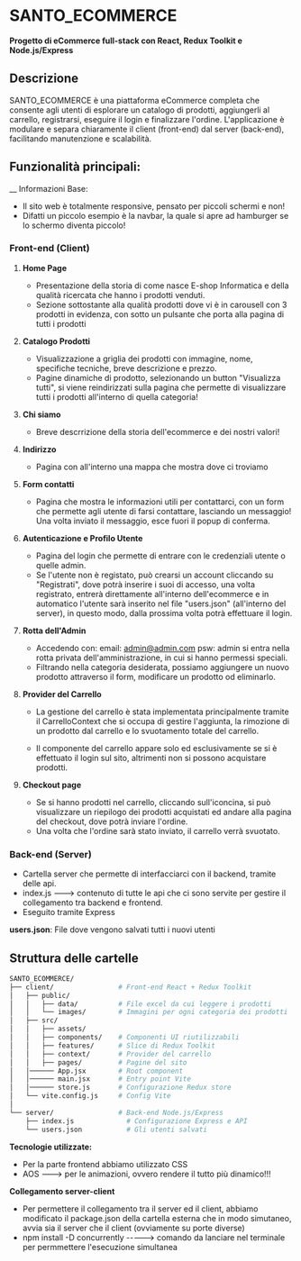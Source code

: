 # SANTO_ECOMMERCE

**Progetto di eCommerce full-stack con React, Redux Toolkit e Node.js/Express**

## Descrizione

SANTO_ECOMMERCE è una piattaforma eCommerce completa che consente agli utenti di esplorare un catalogo di prodotti, aggiungerli al carrello, registrarsi, eseguire il login e finalizzare l'ordine. L'applicazione è modulare e separa chiaramente il client (front-end) dal server (back-end), facilitando manutenzione e scalabilità.

## Funzionalità principali:
__ Informazioni Base:
* Il sito web è totalmente responsive, pensato per piccoli schermi e non! 
* Difatti un piccolo esempio è la navbar, la quale si apre ad hamburger se lo schermo diventa piccolo!

### Front-end (Client)

1. **Home Page**

   * Presentazione della storia di come nasce E-shop Informatica e della qualità ricercata che hanno i prodotti venduti. 
   * Sezione sottostante alla qualità prodotti dove vi è in carousell con 3 prodotti in evidenza, con sotto un pulsante che porta alla pagina di tutti i prodotti

2. **Catalogo Prodotti**

   * Visualizzazione a griglia dei prodotti con immagine, nome, specifiche tecniche, breve descrizione e prezzo.
   * Pagine dinamiche di prodotto, selezionando un button "Visualizza tutti", si viene reindirizzati sulla pagina che permette di visualizzare tutti i prodotti all'interno di quella categoria!
3. **Chi siamo**
   * Breve descrrizione della storia dell'ecommerce e dei nostri valori!


4. **Indirizzo**

   * Pagina con all'interno una mappa che mostra dove ci troviamo


5. **Form contatti**

   * Pagina che mostra le informazioni utili per contattarci, con un form che permette agli utente di farsi contattare, lasciando un messaggio! Una volta inviato il messaggio, esce fuori il popup di conferma.



6. **Autenticazione e Profilo Utente**

   * Pagina del login che permette di entrare con le credenziali utente o quelle admin.
   * Se l'utente non è registato, può crearsi un account cliccando su "Registrati", dove potrà inserire i suoi di accesso, una volta registrato, entrerà direttamente all'interno dell'ecommerce e in automatico l'utente sarà inserito nel file "users.json" (all'interno del server), in questo modo, dalla prossima volta potrà effettuare il login.

7. **Rotta dell'Admin**

   * Accedendo con:
   email: admin@admin.com
   psw:   admin
   si entra nella rotta privata dell'amministrazione, in cui si hanno permessi speciali.
   * Filtrando nella categoria desiderata, possiamo aggiungere un nuovo prodotto attraverso il form, modificare un prodotto od eliminarlo.

8. **Provider del Carrello**

   * La gestione del carrello è stata implementata principalmente tramite il CarrelloContext che si occupa di gestire l'aggiunta, la rimozione di un prodotto dal carrello e lo svuotamento totale del carrello.

   * Il componente del carrello appare solo ed esclusivamente se si è effettuato il login sul sito, altrimenti non si possono acquistare prodotti. 

9. **Checkout page**

   * Se si hanno prodotti nel carrello, cliccando sull'iconcina, si può visualizzare un riepilogo dei prodotti acquistati ed andare alla pagina del checkout, dove potrà inviare l'ordine. 
   * Una volta che l'ordine sarà stato inviato, il carrello verrà svuotato.

   

### Back-end (Server)

   * Cartella server che permette di interfacciarci con il backend, tramite delle api. 
   * index.js ---> contenuto di tutte le api che ci sono servite per gestire il collegamento tra backend e frontend. 
   * Eseguito tramite Express

   **users.json**:
   File dove vengono salvati tutti i nuovi utenti
   



## Struttura delle cartelle

```bash
SANTO_ECOMMERCE/
├── client/                # Front-end React + Redux Toolkit
│   ├── public/            
│   │   ├── data/          # File excel da cui leggere i prodotti
│   │   └── images/        # Immagini per ogni categoria dei prodotti
│   ├── src/
│   │   ├── assets/       
│   │   ├── components/    # Componenti UI riutilizzabili
│   │   ├── features/      # Slice di Redux Toolkit
│   │   ├── context/       # Provider del carrello
│   │   ├── pages/         # Pagine del sito 
│   │────── App.jsx        # Root component
│   │────── main.jsx       # Entry point Vite
│   │────── store.js       # Configurazione Redux store
│   └── vite.config.js     # Config Vite
│
└── server/                # Back-end Node.js/Express
    ├── index.js             # Configurazione Express e API
    └── users.json           # Gli utenti salvati
```

**Tecnologie utilizzate:**

* Per la parte frontend abbiamo utilizzato CSS
* AOS ---> per le animazioni, ovvero rendere il tutto più dinamico!!!


**Collegamento server-client**

   * Per permettere il collegamento tra il server ed il client, abbiamo modificato il  package.json della cartella esterna che in modo simutaneo, avvia sia il server che il client (ovviamente su porte diverse)
   * npm install -D concurrently -----> comando da lanciare nel terminale per permmettere l'esecuzione simultanea
